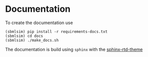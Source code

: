 # Documentation

To create the documentation use
```
(sbmlsim) pip install -r requirements-docs.txt
(sbmlsim) cd docs
(sbmlsim) ./make_docs.sh
```

The documentation is build using `sphinx` with the 
[sphinx-rtd-theme](https://sphinx-rtd-theme.readthedocs.io/en/latest/configuring.html) 
